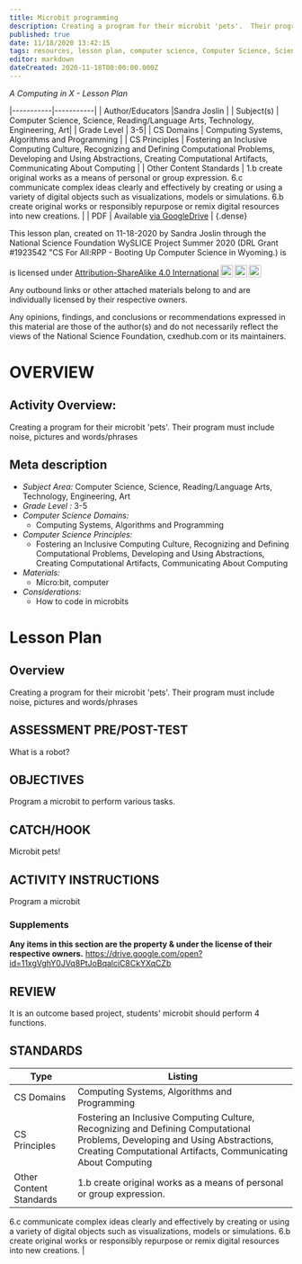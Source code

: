 ```yaml
---
title: Microbit programming
description: Creating a program for their microbit 'pets'.  Their program must include noise, pictures and words/phrases
published: true
date: 11/18/2020 13:42:15
tags: resources, lesson plan, computer science, Computer Science, Science, Reading/Language Arts, Technology, Engineering, Art 
editor: markdown
dateCreated: 2020-11-18T00:00:00.000Z
---
```

*A Computing in X - Lesson Plan*

|-----------|-----------|
| Author/Educators |Sandra Joslin |
| Subject(s) | Computer Science, Science, Reading/Language Arts, Technology, Engineering, Art|
| Grade Level | 3-5|
| CS Domains | Computing Systems, Algorithms and Programming |
| CS Principles | Fostering an Inclusive Computing Culture, Recognizing and Defining Computational Problems, Developing and Using Abstractions, Creating Computational Artifacts, Communicating About Computing |
| Other Content Standards | 1.b create original works as a means of personal or group expression.
6.c communicate complex ideas clearly and effectively by creating or using a variety of digital objects such as visualizations, models or simulations.
6.b create original works or responsibly repurpose or remix digital resources into new creations. | 
| PDF | Available [via GoogleDrive](https://drive.google.com/open?id=1dLIT-oEWIcEJ1gzX7ZwSmkGkOSZYI7h8) |
{.dense}






This lesson plan, created on 11-18-2020 by Sandra Joslin through the National Science Foundation WySLICE Project Summer 2020 (DRL Grant #1923542 "CS For All:RPP - Booting Up Computer Science in Wyoming.) is  <p xmlns:cc="http://creativecommons.org/ns#" >  is licensed under <a href="http://creativecommons.org/licenses/by-sa/4.0/?ref=chooser-v1" target="_blank" rel="license noopener noreferrer" style="display:inline-block;">Attribution-ShareAlike 4.0 International<img style="height:22px!important;margin-left:3px;vertical-align:text-bottom;" src="https://mirrors.creativecommons.org/presskit/icons/cc.svg?ref=chooser-v1"><img style="height:22px!important;margin-left:3px;vertical-align:text-bottom;" src="https://mirrors.creativecommons.org/presskit/icons/by.svg?ref=chooser-v1"><img style="height:22px!important;margin-left:3px;vertical-align:text-bottom;" src="https://mirrors.creativecommons.org/presskit/icons/sa.svg?ref=chooser-v1"></a></p>


Any outbound links or other attached materials belong to and are individually licensed by their respective owners. 


Any opinions, findings, and conclusions or recommendations expressed in this material are those of the author(s) and do not necessarily reflect the views of the National Science Foundation, cxedhub.com or its maintainers.


# OVERVIEW
## Activity Overview:  
Creating a program for their microbit 'pets'.  Their program must include noise, pictures and words/phrases
## Meta description
+ *Subject Area:* Computer Science, Science, Reading/Language Arts, Technology, Engineering, Art 
+ *Grade Level :* 3-5 
+ *Computer Science Domains:*
   + Computing Systems, Algorithms and Programming
+ *Computer Science Principles:*
   + Fostering an Inclusive Computing Culture, Recognizing and Defining Computational Problems, Developing and Using Abstractions, Creating Computational Artifacts, Communicating About Computing
+ *Materials:* 
   + Micro:bit, computer
+ *Considerations:*
   + How to code in microbits


# Lesson Plan
## Overview
Creating a program for their microbit 'pets'.  Their program must include noise, pictures and words/phrases
## ASSESSMENT PRE/POST-TEST
What is a robot?
## OBJECTIVES
Program a microbit to perform various tasks.


## CATCH/HOOK
Microbit pets!


## ACTIVITY INSTRUCTIONS
Program a microbit


### Supplements
**Any items in this section are the property & under the license of their respective owners.**
https://drive.google.com/open?id=11xgVghY0JVq8PtJoBqalciC8CkYXqCZb




## REVIEW
It is an outcome based project, students' microbit should perform 4 functions.
## STANDARDS        
| Type | Listing | 
|-----------|-----------|
| CS Domains  | Computing Systems, Algorithms and Programming|
| CS Principles   | Fostering an Inclusive Computing Culture, Recognizing and Defining Computational Problems, Developing and Using Abstractions, Creating Computational Artifacts, Communicating About Computing|
| Other Content Standards | 1.b create original works as a means of personal or group expression.
6.c communicate complex ideas clearly and effectively by creating or using a variety of digital objects such as visualizations, models or simulations.
6.b create original works or responsibly repurpose or remix digital resources into new creations.  |